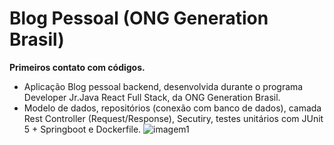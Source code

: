 # Blog Pessoal (ONG Generation Brasil)

**Primeiros contato com códigos.**
- Aplicação Blog pessoal backend, desenvolvida durante o programa Developer Jr.Java React Full Stack, da ONG Generation Brasil.
- Modelo de dados, repositórios (conexão com banco de dados), camada Rest Controller (Request/Response), Secutiry, testes unitários com JUnit 5 + Springboot e Dockerfile.
![imagem1](https://i.imgur.com/IcLtFqS.png)
